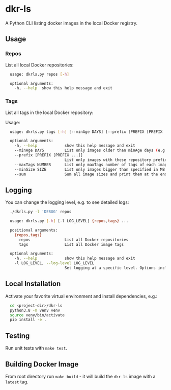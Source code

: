 # dkr-ls

A Python CLI listing docker images in the local Docker registry.

## Usage

### Repos

List all local Docker repositories:

```sh
  usage: dkrls.py repos [-h]

  optional arguments:
    -h, --help  show this help message and exit
```

### Tags

List all tags in the local Docker repository:

Usage:

```sh
  usage: dkrls.py tags [-h] [--minAge DAYS] [--prefix [PREFIX [PREFIX ...]]] [--maxTags NUMBER] [--minSize SIZE] [--sum]

  optional arguments:
    -h, --help            show this help message and exit
    --minAge DAYS         List only images older than minAge days (e.g. --minAge 20)
    --prefix [PREFIX [PREFIX ...]]
                          List only images with these repository prefixes; accepts multiple prefixes (e.g. --prefix python --prefix nginx)
    --maxTags NUMBER      List only maxTags number of tags of each image (e.g. --maxTags 3)
    --minSize SIZE        List only images bigger than specified in MB (e.g. --minSize 800)
    --sum                 Sum all image sizes and print them at the end of the listing.
```

## Logging

You can change the logging level, e.g. to see detailed logs:

```sh
  ./dkrls.py -l 'DEBUG' repos
```

```sh
  usage: dkrls.py [-h] [-l LOG_LEVEL] {repos,tags} ...

  positional arguments:
    {repos,tags}
      repos               List all Docker repositories
      tags                List all Docker image tags

  optional arguments:
    -h, --help            show this help message and exit
    -l LOG_LEVEL, --log-level LOG_LEVEL
                          Set logging at a specific level. Options include: DEBUG,INFO,WARNING,ERROR,CRITICAL.
```

## Local Installation

Activate your favorite virtual environment and install dependencies, e.g.:

```sh
  cd <project-dir>/dkr-ls
  python3.8 -m venv venv
  source venv/bin/activate
  pip install -e .
```

## Testing

Run unit tests with `make test`.

## Building Docker Image

From root directory run `make build` - it will build the `dkr-ls` image with a `latest` tag.
